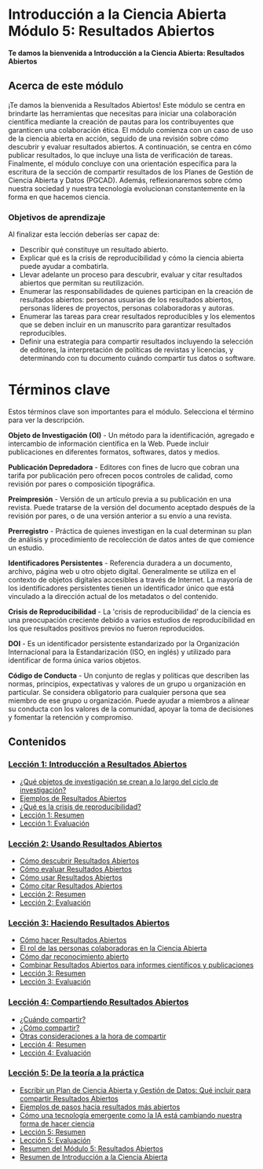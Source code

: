 # Introducción a la Ciencia Abierta Módulo 5: Resultados Abiertos

**Te damos la bienvenida a Introducción a la Ciencia Abierta: Resultados Abiertos**

## Acerca de este módulo

¡Te damos la bienvenida a Resultados Abiertos! Este módulo se centra en brindarte las herramientas que necesitas para iniciar una colaboración científica mediante la creación de pautas para los contribuyentes que garanticen una colaboración ética. El módulo comienza con un caso de uso de la ciencia abierta en acción, seguido de una revisión sobre cómo descubrir y evaluar resultados abiertos. A continuación, se centra en cómo publicar resultados, lo que incluye una lista de verificación de tareas. Finalmente, el módulo concluye con una orientación específica para la escritura de la sección de compartir resultados de los Planes de Gestión de Ciencia Abierta y Datos (PGCAD). Además, reflexionaremos sobre cómo nuestra sociedad y nuestra tecnología evolucionan constantemente en la forma en que hacemos ciencia.

### Objetivos de aprendizaje

Al finalizar esta lección deberías ser capaz de:

- Describir qué constituye un resultado abierto.
- Explicar qué es la crisis de reproducibilidad y cómo la ciencia abierta puede ayudar a combatirla.
- Llevar adelante un proceso para descubrir, evaluar y citar resultados abiertos que permitan su reutilización.
- Enumerar las responsabilidades de quienes participan en la creación de resultados abiertos: personas usuarias de los resultados abiertos, personas líderes de proyectos, personas colaboradoras y autoras.
- Enumerar las tareas para crear resultados reproducibles y los elementos que se deben incluir en un manuscrito para garantizar resultados reproducibles.
- Definir una estrategia para compartir resultados incluyendo la selección de editores, la interpretación de políticas de revistas y licencias, y determinando con tu documento cuándo compartir tus datos o software.

# Términos clave

Estos términos clave son importantes para el módulo. Selecciona el término para ver la descripción.

**Objeto de Investigación (OI)** - Un método para la identificación, agregado e intercambio de información científica en la Web. Puede incluir publicaciones en diferentes formatos, softwares, datos y medios.

**Publicación Depredadora** - Editores con fines de lucro que cobran una tarifa por publicación pero ofrecen pocos controles de calidad, como revisión por pares o composición tipográfica.

**Preimpresión** - Versión de un artículo previa a su publicación en una revista. Puede tratarse de la versión del documento aceptado después de la revisión por pares, o de una versión anterior a su envío a una revista.

**Prerregistro** - Práctica de quienes investigan en la cual determinan su plan de análisis y procedimiento de recolección de datos antes de que comience un estudio.

**Identificadores Persistentes** - Referencia duradera a un documento, archivo, página web u otro objeto digital. Generalmente se utiliza en el contexto de objetos digitales accesibles a través de Internet. La mayoría de los identificadores persistentes tienen un identificador único que está vinculado a la dirección actual de los metadatos o del contenido.

**Crisis de Reproducibilidad** - La 'crisis de reproducibilidad' de la ciencia es una preocupación creciente debido a varios estudios de reproducibilidad en los que resultados positivos previos no fueron reproducidos.

**DOI** - Es un identificador persistente estandarizado por la Organización Internacional para la Estandarización (ISO, en inglés) y utilizado para identificar de forma única varios objetos.

**Código de Conducta** - Un conjunto de reglas y políticas que describen las normas, principios, expectativas y valores de un grupo u organización en particular. Se considera obligatorio para cualquier persona que sea miembro de ese grupo u organización. Puede ayudar a miembros a alinear su conducta con los valores de la comunidad, apoyar la toma de decisiones y fomentar la retención y compromiso.

## Contenidos

### [Lección 1: Introducción a Resultados Abiertos](./Lesson_1)

- [¿Qué objetos de investigación se crean a lo largo del ciclo de investigación?](./Lesson_1#qu%C3%A9-objetos-de-investigaci%C3%B3n-se-crean-a-lo-largo-del-ciclo-de-investigaci%C3%B3n)
- [Ejemplos de Resultados Abiertos](./Lesson_1#ejemplos-de-resultados-abiertos)
- [¿Qué es la crisis de reproducibilidad?](./Lesson_1#qu%C3%A9-es-la-crisis-de-reproducibilidad)
- [Lección 1: Resumen](./Lesson_1#lecci%C3%B3n-1-resumen)
- [Lección 1: Evaluación](./Lesson_1#lecci%C3%B3n-1-evaluaci%C3%B3n)

### [Lección 2: Usando Resultados Abiertos](./Lesson_2)

- [Cómo descubrir Resultados Abiertos](./Lesson_2#c%C3%B3mo-descubrir-resultados-abiertos)
- [Cómo evaluar Resultados Abiertos](./Lesson_2#c%C3%B3mo-evaluar-resultados-abiertos)
- [Cómo usar Resultados Abiertos](./Lesson_2#c%C3%B3mo-usar-resultados-abiertos)
- [Cómo citar Resultados Abiertos](./Lesson_2#c%C3%B3mo-citar-resultados-abiertos)
- [Lección 2: Resumen](./Lesson_2#lecci%C3%B3n-2-resumen)
- [Lección 2: Evaluación](./Lesson_2#lecci%C3%B3n-2-evaluaci%C3%B3n)

### [Lección 3: Haciendo Resultados Abiertos](./Lesson_3)

- [Cómo hacer Resultados Abiertos](./Lesson_3#c%C3%B3mo-hacer-resultados-abiertos)
- [El rol de las personas colaboradoras en la Ciencia Abierta](./Lesson_3#el-rol-de-las-personas-colaboradoras-en-la-ciencia-abierta)
- [Cómo dar reconocimiento abierto](./Lesson_3#c%C3%B3mo-dar-reconocimiento-abierto)
- [Combinar Resultados Abiertos para informes científicos y publicaciones](./Lesson_3#combinar-resultados-abiertos-para-informes-cient%C3%ADficos-y-publicaciones)
- [Lección 3: Resumen](./Lesson_3#lecci%C3%B3n-3-resumen)
- [Lección 3: Evaluación](./Lesson_3#lecci%C3%B3n-3-evaluaci%C3%B3n)

### [Lección 4: Compartiendo Resultados Abiertos](./Lesson_4)

- [¿Cuándo compartir?](#cu%C3%A1ndo-compartir)
- [¿Cómo compartir?](#c%C3%B3mo-compartir)
- [Otras consideraciones a la hora de compartir](#otras-consideraciones-a-la-hora-de-compartir)
- [Lección 4: Resumen](#lecci%C3%B3n-4-resumen)
- [Lección 4: Evaluación](#lecci%C3%B3n-4-evaluaci%C3%B3n)

### [Lección 5: De la teoría a la práctica](./Lesson_5)

- [Escribir un Plan de Ciencia Abierta y Gestión de Datos: Qué incluir para compartir Resultados Abiertos](./Lesson_5#escribir-un-plan-de-ciencia-abierta-y-gesti%C3%B3n-de-datos-qu%C3%A9-incluir-para-compartir-resultados-abiertos)
- [Ejemplos de pasos hacia resultados más abiertos](./Lesson_5#ejemplos-de-pasos-hacia-resultados-m%C3%ADs-abiertos)
- [Cómo una tecnología emergente como la IA está cambiando nuestra forma de hacer ciencia](./Lesson_5#c%C3%B3mo-una-tecnolog%C3%ADa-emergente-como-la-ia-est%C3%A1-cambiando-nuestra-forma-de-hacer-ciencia)
- [Lección 5: Resumen](./Lesson_5#lecci%C3%B3n-4-resumen)
- [Lección 5: Evaluación](./Lesson_5#lecci%C3%B3n-4-evaluaci%C3%B3n)
- [Resumen del Módulo 5: Resultados Abiertos](./Lesson_5#resumen-del-m%C3%B3dulo-5-resultados-abiertos)
- [Resumen de Introducción a la Ciencia Abierta](./Lesson_5#resumen-de-introducci%C3%B3n-a-la-ciencia-abierta)
